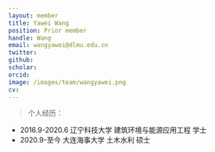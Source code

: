 ```yaml
---
layout: member
title: Yawei Wang
position: Prior member
handle: Wang
email: wangyawei@dlmu.edu.cn
twitter: 
github: 
scholar:
orcid: 
image: /images/team/wangyawei.png
cv: 
---
```


> 个人经历：

- 2016.9-2020.6 辽宁科技大学 建筑环境与能源应用工程 学士
- 2020.9-至今 大连海事大学 土木水利 硕士